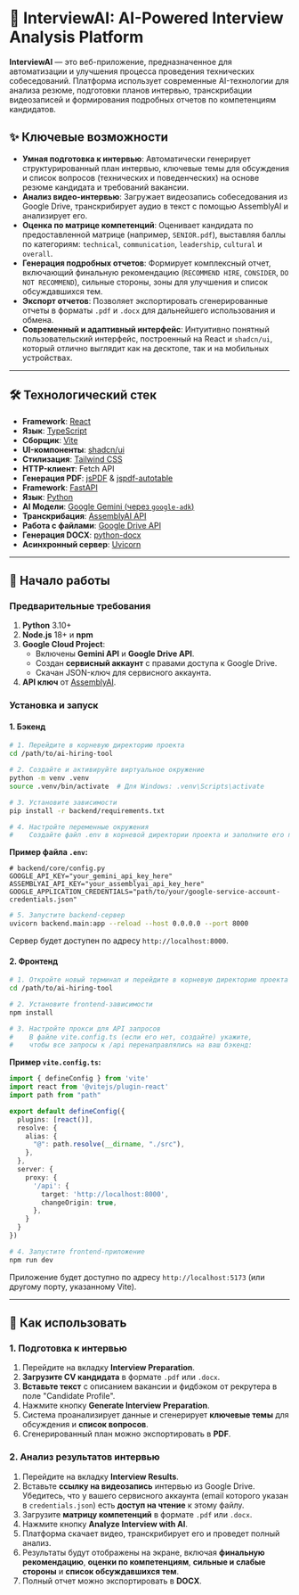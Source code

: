 # 🤖 InterviewAI: AI-Powered Interview Analysis Platform

**InterviewAI** — это веб-приложение, предназначенное для автоматизации и улучшения процесса проведения технических собеседований. Платформа использует современные AI-технологии для анализа резюме, подготовки планов интервью, транскрибации видеозаписей и формирования подробных отчетов по компетенциям кандидатов.

## ✨ Ключевые возможности

  * **Умная подготовка к интервью**: Автоматически генерирует структурированный план интервью, ключевые темы для обсуждения и список вопросов (технических и поведенческих) на основе резюме кандидата и требований вакансии.
  * **Анализ видео-интервью**: Загружает видеозапись собеседования из Google Drive, транскрибирует аудио в текст с помощью AssemblyAI и анализирует его.
  * **Оценка по матрице компетенций**: Оценивает кандидата по предоставленной матрице (например, `SENIOR.pdf`), выставляя баллы по категориям: `technical`, `communication`, `leadership`, `cultural` и `overall`.
  * **Генерация подробных отчетов**: Формирует комплексный отчет, включающий финальную рекомендацию (`RECOMMEND HIRE`, `CONSIDER`, `DO NOT RECOMMEND`), сильные стороны, зоны для улучшения и список обсуждавшихся тем.
  * **Экспорт отчетов**: Позволяет экспортировать сгенерированные отчеты в форматы `.pdf` и `.docx` для дальнейшего использования и обмена.
  * **Современный и адаптивный интерфейс**: Интуитивно понятный пользовательский интерфейс, построенный на React и `shadcn/ui`, который отлично выглядит как на десктопе, так и на мобильных устройствах.

-----

## 🛠️ Технологический стек

  * **Framework**: [React](https://react.dev/)
  * **Язык**: [TypeScript](https://www.typescriptlang.org/)
  * **Сборщик**: [Vite](https://vitejs.dev/)
  * **UI-компоненты**: [shadcn/ui](https://ui.shadcn.com/)
  * **Стилизация**: [Tailwind CSS](https://tailwindcss.com/)
  * **HTTP-клиент**: Fetch API
  * **Генерация PDF**: [jsPDF](https://github.com/parallax/jsPDF) & [jspdf-autotable](https://github.com/simonbengtsson/jspdf-autotable)
  * **Framework**: [FastAPI](https://fastapi.tiangolo.com/)
  * **Язык**: [Python](https://www.python.org/)
  * **AI Модели**: [Google Gemini (через `google-adk`)](https://www.google.com/search?q=%5Bhttps://ai.google.dev/%5D\(https://ai.google.dev/\))
  * **Транскрибация**: [AssemblyAI API](https://www.assemblyai.com/)
  * **Работа с файлами**: [Google Drive API](https://developers.google.com/drive)
  * **Генерация DOCX**: [python-docx](https://python-docx.readthedocs.io/)
  * **Асинхронный сервер**: [Uvicorn](https://www.uvicorn.org/)

-----

## 🚀 Начало работы

### Предварительные требования

1.  **Python** 3.10+
2.  **Node.js** 18+ и **npm**
3.  **Google Cloud Project**:
      * Включены **Gemini API** и **Google Drive API**.
      * Создан **сервисный аккаунт** с правами доступа к Google Drive.
      * Скачан JSON-ключ для сервисного аккаунта.
4.  **API ключ** от [AssemblyAI](https://www.assemblyai.com/).

### Установка и запуск

#### 1\. Бэкенд

```bash
# 1. Перейдите в корневую директорию проекта
cd /path/to/ai-hiring-tool

# 2. Создайте и активируйте виртуальное окружение
python -m venv .venv
source .venv/bin/activate  # Для Windows: .venv\Scripts\activate

# 3. Установите зависимости
pip install -r backend/requirements.txt

# 4. Настройте переменные окружения
#    Создайте файл .env в корневой директории проекта и заполните его по примеру ниже:
```

**Пример файла `.env`:**

```env
# backend/core/config.py
GOOGLE_API_KEY="your_gemini_api_key_here"
ASSEMBLYAI_API_KEY="your_assemblyai_api_key_here"
GOOGLE_APPLICATION_CREDENTIALS="path/to/your/google-service-account-credentials.json"
```

```bash
# 5. Запустите backend-сервер
uvicorn backend.main:app --reload --host 0.0.0.0 --port 8000
```

Сервер будет доступен по адресу `http://localhost:8000`.

#### 2\. Фронтенд

```bash
# 1. Откройте новый терминал и перейдите в корневую директорию проекта
cd /path/to/ai-hiring-tool

# 2. Установите frontend-зависимости
npm install

# 3. Настройте прокси для API запросов
#    В файле vite.config.ts (если его нет, создайте) укажите,
#    чтобы все запросы к /api перенаправлялись на ваш бэкенд:
```

**Пример `vite.config.ts`:**

```ts
import { defineConfig } from 'vite'
import react from '@vitejs/plugin-react'
import path from "path"

export default defineConfig({
  plugins: [react()],
  resolve: {
    alias: {
      "@": path.resolve(__dirname, "./src"),
    },
  },
  server: {
    proxy: {
      '/api': {
        target: 'http://localhost:8000',
        changeOrigin: true,
      },
    }
  }
})
```

```bash
# 4. Запустите frontend-приложение
npm run dev
```

Приложение будет доступно по адресу `http://localhost:5173` (или другому порту, указанному Vite).

-----

## 📖 Как использовать

### 1\. Подготовка к интервью

1.  Перейдите на вкладку **Interview Preparation**.
2.  **Загрузите CV кандидата** в формате `.pdf` или `.docx`.
3.  **Вставьте текст** с описанием вакансии и фидбэком от рекрутера в поле "Candidate Profile".
4.  Нажмите кнопку **Generate Interview Preparation**.
5.  Система проанализирует данные и сгенерирует **ключевые темы** для обсуждения и **список вопросов**.
6.  Сгенерированный план можно экспортировать в **PDF**.

### 2\. Анализ результатов интервью

1.  Перейдите на вкладку **Interview Results**.
2.  Вставьте **ссылку на видеозапись** интервью из Google Drive. Убедитесь, что у вашего сервисного аккаунта (email которого указан в `credentials.json`) есть **доступ на чтение** к этому файлу.
3.  Загрузите **матрицу компетенций** в формате `.pdf` или `.docx`.
4.  Нажмите кнопку **Analyze Interview with AI**.
5.  Платформа скачает видео, транскрибирует его и проведет полный анализ.
6.  Результаты будут отображены на экране, включая **финальную рекомендацию**, **оценки по компетенциям**, **сильные и слабые стороны** и **список обсуждавшихся тем**.
7.  Полный отчет можно экспортировать в **DOCX**.